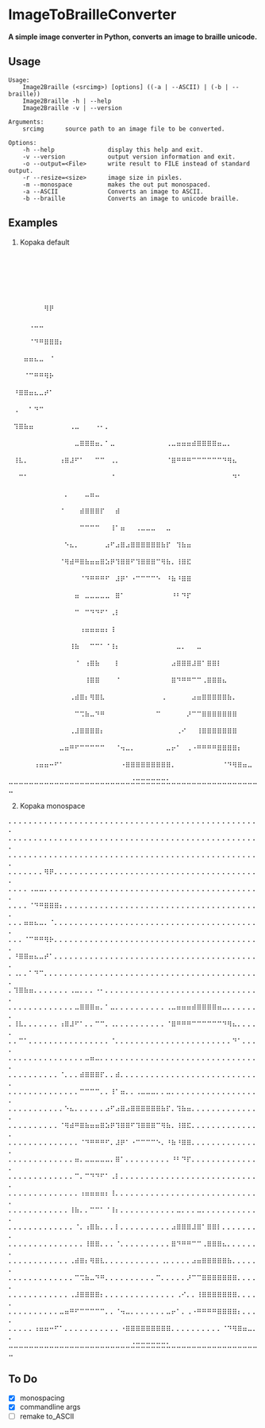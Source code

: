 # ImageToBrailleConverter

**A simple image converter in Python, converts an image to braille unicode.**

## Usage

```
Usage:
    Image2Braille (<srcimg>) [options] ((-a | --ASCII) | (-b | --braille))
    Image2Braille -h | --help
    Image2Braille -v | --version

Arguments:
    srcimg      source path to an image file to be converted.

Options:
    -h --help               display this help and exit.
    -v --version            output version information and exit.
    -o --output=<File>      write result to FILE instead of standard output.
    -r --resize=<size>      image size in pixles.
    -m --monospace          makes the out put monospaced.
    -a --ASCII              Converts an image to ASCII.
    -b --braille            Converts an image to unicode braille.
```

## Examples

1. Kopaka default

⠀⠀⠀⠀⠀⠀⠀⠀⠀⠀⠀⠀⠀⠀⠀⠀⠀⠀⠀⠀⠀⠀⠀⠀⠀⠀⠀⠀⠀⠀⠀⠀⠀⠀⠀⠀⠀⠀⠀⠀⠀⠀⠀⠀⠀⠀⠀⠀⠀⠀
⠀⠀⠀⠀⠀⠀⠀⠀⠀⠀⠀⠀⠀⠀⠀⠀⠀⠀⠀⠀⠀⠀⠀⠀⠀⠀⠀⠀⠀⠀⠀⠀⠀⠀⠀⠀⠀⠀⠀⠀⠀⠀⠀⠀⠀⠀⠀⠀⠀⠀
⠀⠀⠀⠀⠀⠀⠀⠀⠀⠀⠀⠀⠀⠀⠀⠀⠀⠀⠀⠀⠀⠀⠀⠀⠀⠀⠀⠀⠀⠀⠀⠀⠀⠀⠀⠀⠀⠀⠀⠀⠀⠀⠀⠀⠀⠀⠀⠀⠀⠀
⠀⠀⠀⠀⠀⠀⠀⠻⠟⠀⠀⠀⠀⠀⠀⠀⠀⠀⠀⠀⠀⠀⠀⠀⠀⠀⠀⠀⠀⠀⠀⠀⠀⠀⠀⠀⠀⠀⠀⠀⠀⠀⠀⠀⠀⠀⠀⠀⠀⠀
⠀⠀⠀⠀⠠⠤⠤⠀⠀⠀⠀⠀⠀⠀⠀⠀⠀⠀⠀⠀⠀⠀⠀⠀⠀⠀⠀⠀⠀⠀⠀⠀⠀⠀⠀⠀⠀⠀⠀⠀⠀⠀⠀⠀⠀⠀⠀⠀⠀⠀
⠀⠀⠀⠀⠈⠙⠛⠿⠿⠿⠆⠀⠀⠀⠀⠀⠀⠀⠀⠀⠀⠀⠀⠀⠀⠀⠀⠀⠀⠀⠀⠀⠀⠀⠀⠀⠀⠀⠀⠀⠀⠀⠀⠀⠀⠀⠀⠀⠀⠀
⠀⠀⠀⠶⠶⠦⠤⠀⠈⠀⠀⠀⠀⠀⠀⠀⠀⠀⠀⠀⠀⠀⠀⠀⠀⠀⠀⠀⠀⠀⠀⠀⠀⠀⠀⠀⠀⠀⠀⠀⠀⠀⠀⠀⠀⠀⠀⠀⠀⠀
⠀⠀⠀⠈⠉⠛⠛⠻⠗⠀⠀⠀⠀⠀⠀⠀⠀⠀⠀⠀⠀⠀⠀⠀⠀⠀⠀⠀⠀⠀⠀⠀⠀⠀⠀⠀⠀⠀⠀⠀⠀⠀⠀⠀⠀⠀⠀⠀⠀⠀
⠀⠘⠿⠿⠶⠦⠤⠞⠁⠀⠀⠀⠀⠀⠀⠀⠀⠀⠀⠀⠀⠀⠀⠀⠀⠀⠀⠀⠀⠀⠀⠀⠀⠀⠀⠀⠀⠀⠀⠀⠀⠀⠀⠀⠀⠀⠀⠀⠀⠀
⠀⠠⠀⠀⠁⠙⠉⠀⠀⠀⠀⠀⠀⠀⠀⠀⠀⠀⠀⠀⠀⠀⠀⠀⠀⠀⠀⠀⠀⠀⠀⠀⠀⠀⠀⠀⠀⠀⠀⠀⠀⠀⠀⠀⠀⠀⠀⠀⠀⠀
⠀⠹⠿⠷⠶⠀⠀⠀⠀⠀⠀⠀⠠⠤⠀⠀⠀⠐⠂⠄⠀⠀⠀⠀⠀⠀⠀⠀⠀⠀⠀⠀⠀⠀⠀⠀⠀⠀⠀⠀⠀⠀⠀⠀⠀⠀⠀⠀⠀⠀
⠀⠀⠀⠀⠀⠀⠀⠀⠀⠀⠀⠀⠀⠤⠿⠿⠿⠶⠄⠁⠤⠀⠀⠀⠀⠀⠀⠀⠀⠀⠀⠠⠤⠶⠶⠶⠾⠿⠿⠿⠿⠶⠤⠄⠀⠀⠀⠀⠀⠀
⠀⠸⠧⠄⠀⠀⠀⠀⠀⠀⠰⠿⠼⠋⠁⠀⠀⠉⠉⠀⠠⠄⠀⠀⠀⠀⠀⠀⠀⠀⠀⠈⠿⠛⠛⠛⠉⠉⠉⠉⠉⠉⠙⠻⠦⠀⠀⠀⠀⠀
⠀⠀⠉⠁⠀⠀⠀⠀⠀⠀⠀⠀⠀⠀⠀⠀⠀⠀⠀⠀⠈⠀⠀⠀⠀⠀⠀⠀⠀⠀⠀⠀⠀⠀⠀⠀⠀⠀⠀⠀⠀⠀⠀⠀⠙⠁⠀⠀⠀⠀
⠀⠀⠀⠀⠀⠀⠀⠀⠀⠀⠀⠄⠀⠀⠀⠤⠶⠤⠀⠀⠀⠀⠀⠀⠀⠀⠀⠀⠀⠀⠀⠀⠀⠀⠀⠀⠀⠀⠀⠀⠀⠀⠀⠀⠀⠀⠀⠀⠀⠀
⠀⠀⠀⠀⠀⠀⠀⠀⠀⠀⠈⠀⠀⠀⠾⠿⠿⠿⠏⠀⠀⠾⠀⠀⠀⠀⠀⠀⠀⠀⠀⠀⠀⠀⠀⠀⠀⠀⠀⠀⠀⠀⠀⠀⠀⠀⠀⠀⠀⠀
⠀⠀⠀⠀⠀⠀⠀⠀⠀⠀⠀⠀⠀⠀⠉⠉⠉⠉⠀⠀⠸⠁⠶⠀⠀⠠⠤⠤⠤⠀⠀⠤⠀⠀⠀⠀⠀⠀⠀⠀⠀⠀⠀⠀⠀⠀⠀⠀⠀⠀
⠀⠀⠀⠀⠀⠀⠀⠀⠀⠀⠀⠑⠦⠄⠀⠀⠀⠀⠀⠴⠋⠴⠿⠴⠿⠿⠿⠿⠿⠿⠷⠏⠀⠹⠷⠶⠀⠀⠀⠀⠀⠀⠀⠀⠀⠀⠀⠀⠀⠀
⠀⠀⠀⠀⠀⠀⠀⠀⠀⠀⠈⠻⠾⠛⠿⠷⠶⠶⠿⠵⠟⠹⠿⠿⠋⠹⠿⠿⠿⠉⠻⠷⠄⠸⠿⠯⠀⠀⠀⠀⠀⠀⠀⠀⠀⠀⠀⠀⠀⠀
⠀⠀⠀⠀⠀⠀⠀⠀⠀⠀⠀⠀⠀⠀⠈⠙⠛⠛⠛⠋⠀⠼⠟⠁⠐⠉⠉⠉⠉⠑⠀⠘⠷⠘⠿⠿⠀⠀⠀⠀⠀⠀⠀⠀⠀⠀⠀⠀⠀⠀
⠀⠀⠀⠀⠀⠀⠀⠀⠀⠀⠀⠀⠀⠶⠀⠤⠤⠤⠤⠤⠀⠿⠁⠀⠀⠀⠀⠀⠀⠀⠀⠀⠘⠃⠙⠏⠀⠀⠀⠀⠀⠀⠀⠀⠀⠀⠀⠀⠀⠀
⠀⠀⠀⠀⠀⠀⠀⠀⠀⠀⠀⠀⠀⠉⠀⠉⠙⠙⠋⠁⠠⠇⠀⠀⠀⠀⠀⠀⠀⠀⠀⠀⠀⠀⠀⠀⠀⠀⠀⠀⠀⠀⠀⠀⠀⠀⠀⠀⠀⠀
⠀⠀⠀⠀⠀⠀⠀⠀⠀⠀⠀⠀⠀⠀⠰⠶⠶⠶⠶⠆⠸⠀⠀⠀⠀⠀⠀⠀⠀⠀⠀⠀⠀⠀⠀⠀⠀⠀⠀⠀⠀⠀⠀⠀⠀⠀⠀⠀⠀⠀
⠀⠀⠀⠀⠀⠀⠀⠀⠀⠀⠀⠀⠸⠷⠀⠀⠉⠉⠁⠈⠸⠆⠀⠀⠀⠀⠀⠀⠀⠀⠀⠀⠀⠤⠄⠀⠀⠤⠀⠀⠀⠀⠀⠀⠀⠀⠀⠀⠀⠀
⠀⠀⠀⠀⠀⠀⠀⠀⠀⠀⠀⠀⠀⠈⠀⠰⠿⠷⠀⠀⠀⠇⠀⠀⠀⠀⠀⠀⠀⠀⠀⠀⠴⠿⠿⠿⠼⠿⠁⠿⠿⠇⠀⠀⠀⠀⠀⠀⠀⠀
⠀⠀⠀⠀⠀⠀⠀⠀⠀⠀⠀⠀⠀⠀⠀⠸⠿⠿⠀⠀⠀⠈⠀⠀⠀⠀⠀⠀⠀⠀⠀⠀⠿⠙⠛⠛⠉⠉⠠⠿⠿⠿⠦⠀⠀⠀⠀⠀⠀⠀
⠀⠀⠀⠀⠀⠀⠀⠀⠀⠀⠀⠀⠠⠾⠿⠆⠻⠿⠧⠀⠀⠀⠀⠀⠀⠀⠀⠀⠀⠀⠠⠀⠀⠀⠀⠀⠴⠶⠿⠿⠿⠿⠿⠷⠄⠀⠀⠀⠀⠀
⠀⠀⠀⠀⠀⠀⠀⠀⠀⠀⠀⠀⠀⠉⠩⠷⠤⠙⠛⠀⠀⠀⠀⠀⠀⠀⠀⠀⠀⠉⠀⠀⠀⠀⠀⠜⠉⠉⠿⠿⠿⠿⠿⠿⠿⠀⠀⠀⠀⠀
⠀⠀⠀⠀⠀⠀⠀⠀⠀⠀⠀⠀⠠⠼⠿⠿⠿⠿⠆⠀⠀⠀⠀⠀⠀⠀⠀⠀⠀⠀⠀⠀⠀⠠⠊⠀⠀⠸⠿⠿⠿⠿⠿⠿⠿⠀⠀⠀⠀⠀
⠀⠀⠀⠀⠀⠀⠀⠀⠀⠀⠤⠶⠛⠋⠉⠉⠉⠉⠉⠀⠀⠈⠲⠤⠄⠀⠀⠀⠀⠀⠀⠤⠖⠁⠀⠠⠐⠛⠛⠛⠛⠿⠿⠿⠿⠆⠀⠀⠀⠀
⠀⠀⠀⠀⠀⠰⠶⠶⠒⠋⠁⠀⠀⠀⠀⠀⠀⠀⠀⠀⠀⠀⠐⠿⠿⠿⠿⠿⠿⠿⠿⠿⠄⠀⠀⠀⠀⠀⠀⠀⠀⠀⠈⠙⠻⠿⠶⠤⠀⠀
⠤⠤⠤⠤⠤⠤⠤⠤⠤⠤⠤⠤⠤⠤⠤⠤⠤⠤⠤⠤⠤⠤⠤⠤⠬⠭⠭⠭⠭⠭⠭⠥⠤⠤⠤⠤⠤⠤⠤⠤⠤⠤⠤⠤⠤⠤⠤⠤⠤⠤


2. Kopaka monospace

⠄⠄⠄⠄⠄⠄⠄⠄⠄⠄⠄⠄⠄⠄⠄⠄⠄⠄⠄⠄⠄⠄⠄⠄⠄⠄⠄⠄⠄⠄⠄⠄⠄⠄⠄⠄⠄⠄⠄⠄⠄⠄⠄⠄⠄⠄⠄⠄⠄⠄
⠄⠄⠄⠄⠄⠄⠄⠄⠄⠄⠄⠄⠄⠄⠄⠄⠄⠄⠄⠄⠄⠄⠄⠄⠄⠄⠄⠄⠄⠄⠄⠄⠄⠄⠄⠄⠄⠄⠄⠄⠄⠄⠄⠄⠄⠄⠄⠄⠄⠄
⠄⠄⠄⠄⠄⠄⠄⠄⠄⠄⠄⠄⠄⠄⠄⠄⠄⠄⠄⠄⠄⠄⠄⠄⠄⠄⠄⠄⠄⠄⠄⠄⠄⠄⠄⠄⠄⠄⠄⠄⠄⠄⠄⠄⠄⠄⠄⠄⠄⠄
⠄⠄⠄⠄⠄⠄⠄⠻⠟⠄⠄⠄⠄⠄⠄⠄⠄⠄⠄⠄⠄⠄⠄⠄⠄⠄⠄⠄⠄⠄⠄⠄⠄⠄⠄⠄⠄⠄⠄⠄⠄⠄⠄⠄⠄⠄⠄⠄⠄⠄
⠄⠄⠄⠄⠠⠤⠤⠄⠄⠄⠄⠄⠄⠄⠄⠄⠄⠄⠄⠄⠄⠄⠄⠄⠄⠄⠄⠄⠄⠄⠄⠄⠄⠄⠄⠄⠄⠄⠄⠄⠄⠄⠄⠄⠄⠄⠄⠄⠄⠄
⠄⠄⠄⠄⠈⠙⠛⠿⠿⠿⠆⠄⠄⠄⠄⠄⠄⠄⠄⠄⠄⠄⠄⠄⠄⠄⠄⠄⠄⠄⠄⠄⠄⠄⠄⠄⠄⠄⠄⠄⠄⠄⠄⠄⠄⠄⠄⠄⠄⠄
⠄⠄⠄⠶⠶⠦⠤⠄⠈⠄⠄⠄⠄⠄⠄⠄⠄⠄⠄⠄⠄⠄⠄⠄⠄⠄⠄⠄⠄⠄⠄⠄⠄⠄⠄⠄⠄⠄⠄⠄⠄⠄⠄⠄⠄⠄⠄⠄⠄⠄
⠄⠄⠄⠈⠉⠛⠛⠻⠗⠄⠄⠄⠄⠄⠄⠄⠄⠄⠄⠄⠄⠄⠄⠄⠄⠄⠄⠄⠄⠄⠄⠄⠄⠄⠄⠄⠄⠄⠄⠄⠄⠄⠄⠄⠄⠄⠄⠄⠄⠄
⠄⠘⠿⠿⠶⠦⠤⠞⠁⠄⠄⠄⠄⠄⠄⠄⠄⠄⠄⠄⠄⠄⠄⠄⠄⠄⠄⠄⠄⠄⠄⠄⠄⠄⠄⠄⠄⠄⠄⠄⠄⠄⠄⠄⠄⠄⠄⠄⠄⠄
⠄⠠⠄⠄⠁⠙⠉⠄⠄⠄⠄⠄⠄⠄⠄⠄⠄⠄⠄⠄⠄⠄⠄⠄⠄⠄⠄⠄⠄⠄⠄⠄⠄⠄⠄⠄⠄⠄⠄⠄⠄⠄⠄⠄⠄⠄⠄⠄⠄⠄
⠄⠹⠿⠷⠶⠄⠄⠄⠄⠄⠄⠄⠠⠤⠄⠄⠄⠐⠂⠄⠄⠄⠄⠄⠄⠄⠄⠄⠄⠄⠄⠄⠄⠄⠄⠄⠄⠄⠄⠄⠄⠄⠄⠄⠄⠄⠄⠄⠄⠄
⠄⠄⠄⠄⠄⠄⠄⠄⠄⠄⠄⠄⠄⠤⠿⠿⠿⠶⠄⠁⠤⠄⠄⠄⠄⠄⠄⠄⠄⠄⠄⠠⠤⠶⠶⠶⠾⠿⠿⠿⠿⠶⠤⠄⠄⠄⠄⠄⠄⠄
⠄⠸⠧⠄⠄⠄⠄⠄⠄⠄⠰⠿⠼⠋⠁⠄⠄⠉⠉⠄⠠⠄⠄⠄⠄⠄⠄⠄⠄⠄⠄⠈⠿⠛⠛⠛⠉⠉⠉⠉⠉⠉⠙⠻⠦⠄⠄⠄⠄⠄
⠄⠄⠉⠁⠄⠄⠄⠄⠄⠄⠄⠄⠄⠄⠄⠄⠄⠄⠄⠄⠈⠄⠄⠄⠄⠄⠄⠄⠄⠄⠄⠄⠄⠄⠄⠄⠄⠄⠄⠄⠄⠄⠄⠄⠙⠁⠄⠄⠄⠄
⠄⠄⠄⠄⠄⠄⠄⠄⠄⠄⠄⠄⠄⠄⠄⠤⠶⠤⠄⠄⠄⠄⠄⠄⠄⠄⠄⠄⠄⠄⠄⠄⠄⠄⠄⠄⠄⠄⠄⠄⠄⠄⠄⠄⠄⠄⠄⠄⠄⠄
⠄⠄⠄⠄⠄⠄⠄⠄⠄⠄⠈⠄⠄⠄⠾⠿⠿⠿⠏⠄⠄⠾⠄⠄⠄⠄⠄⠄⠄⠄⠄⠄⠄⠄⠄⠄⠄⠄⠄⠄⠄⠄⠄⠄⠄⠄⠄⠄⠄⠄
⠄⠄⠄⠄⠄⠄⠄⠄⠄⠄⠄⠄⠄⠄⠉⠉⠉⠉⠄⠄⠸⠁⠶⠄⠄⠠⠤⠤⠤⠄⠄⠤⠄⠄⠄⠄⠄⠄⠄⠄⠄⠄⠄⠄⠄⠄⠄⠄⠄⠄
⠄⠄⠄⠄⠄⠄⠄⠄⠄⠄⠄⠑⠦⠄⠄⠄⠄⠄⠄⠴⠋⠴⠿⠴⠿⠿⠿⠿⠿⠿⠷⠏⠄⠹⠷⠶⠄⠄⠄⠄⠄⠄⠄⠄⠄⠄⠄⠄⠄⠄
⠄⠄⠄⠄⠄⠄⠄⠄⠄⠄⠈⠻⠾⠛⠿⠷⠶⠶⠿⠵⠟⠹⠿⠿⠋⠹⠿⠿⠿⠉⠻⠷⠄⠸⠿⠯⠄⠄⠄⠄⠄⠄⠄⠄⠄⠄⠄⠄⠄⠄
⠄⠄⠄⠄⠄⠄⠄⠄⠄⠄⠄⠄⠄⠄⠈⠙⠛⠛⠛⠋⠄⠼⠟⠁⠐⠉⠉⠉⠉⠑⠄⠘⠷⠘⠿⠿⠄⠄⠄⠄⠄⠄⠄⠄⠄⠄⠄⠄⠄⠄
⠄⠄⠄⠄⠄⠄⠄⠄⠄⠄⠄⠄⠄⠶⠄⠤⠤⠤⠤⠤⠄⠿⠁⠄⠄⠄⠄⠄⠄⠄⠄⠄⠘⠃⠙⠏⠄⠄⠄⠄⠄⠄⠄⠄⠄⠄⠄⠄⠄⠄
⠄⠄⠄⠄⠄⠄⠄⠄⠄⠄⠄⠄⠄⠉⠄⠉⠙⠙⠋⠁⠠⠇⠄⠄⠄⠄⠄⠄⠄⠄⠄⠄⠄⠄⠄⠄⠄⠄⠄⠄⠄⠄⠄⠄⠄⠄⠄⠄⠄⠄
⠄⠄⠄⠄⠄⠄⠄⠄⠄⠄⠄⠄⠄⠄⠰⠶⠶⠶⠶⠆⠸⠄⠄⠄⠄⠄⠄⠄⠄⠄⠄⠄⠄⠄⠄⠄⠄⠄⠄⠄⠄⠄⠄⠄⠄⠄⠄⠄⠄⠄
⠄⠄⠄⠄⠄⠄⠄⠄⠄⠄⠄⠄⠸⠷⠄⠄⠉⠉⠁⠈⠸⠆⠄⠄⠄⠄⠄⠄⠄⠄⠄⠄⠄⠤⠄⠄⠄⠤⠄⠄⠄⠄⠄⠄⠄⠄⠄⠄⠄⠄
⠄⠄⠄⠄⠄⠄⠄⠄⠄⠄⠄⠄⠄⠈⠄⠰⠿⠷⠄⠄⠄⠇⠄⠄⠄⠄⠄⠄⠄⠄⠄⠄⠴⠿⠿⠿⠼⠿⠁⠿⠿⠇⠄⠄⠄⠄⠄⠄⠄⠄
⠄⠄⠄⠄⠄⠄⠄⠄⠄⠄⠄⠄⠄⠄⠄⠸⠿⠿⠄⠄⠄⠈⠄⠄⠄⠄⠄⠄⠄⠄⠄⠄⠿⠙⠛⠛⠉⠉⠠⠿⠿⠿⠦⠄⠄⠄⠄⠄⠄⠄
⠄⠄⠄⠄⠄⠄⠄⠄⠄⠄⠄⠄⠠⠾⠿⠆⠻⠿⠧⠄⠄⠄⠄⠄⠄⠄⠄⠄⠄⠄⠠⠄⠄⠄⠄⠄⠴⠶⠿⠿⠿⠿⠿⠷⠄⠄⠄⠄⠄⠄
⠄⠄⠄⠄⠄⠄⠄⠄⠄⠄⠄⠄⠄⠉⠩⠷⠤⠙⠛⠄⠄⠄⠄⠄⠄⠄⠄⠄⠄⠉⠄⠄⠄⠄⠄⠜⠉⠉⠿⠿⠿⠿⠿⠿⠿⠄⠄⠄⠄⠄
⠄⠄⠄⠄⠄⠄⠄⠄⠄⠄⠄⠄⠠⠼⠿⠿⠿⠿⠆⠄⠄⠄⠄⠄⠄⠄⠄⠄⠄⠄⠄⠄⠄⠠⠊⠄⠄⠸⠿⠿⠿⠿⠿⠿⠿⠄⠄⠄⠄⠄
⠄⠄⠄⠄⠄⠄⠄⠄⠄⠄⠤⠶⠛⠋⠉⠉⠉⠉⠉⠄⠄⠈⠲⠤⠄⠄⠄⠄⠄⠄⠄⠤⠖⠁⠄⠠⠐⠛⠛⠛⠛⠿⠿⠿⠿⠆⠄⠄⠄⠄
⠄⠄⠄⠄⠄⠰⠶⠶⠒⠋⠁⠄⠄⠄⠄⠄⠄⠄⠄⠄⠄⠄⠐⠿⠿⠿⠿⠿⠿⠿⠿⠿⠄⠄⠄⠄⠄⠄⠄⠄⠄⠄⠈⠙⠻⠿⠶⠤⠄⠄
⠤⠤⠤⠤⠤⠤⠤⠤⠤⠤⠤⠤⠤⠤⠤⠤⠤⠤⠤⠤⠤⠤⠤⠤⠬⠭⠭⠭⠭⠭⠭⠥⠤⠤⠤⠤⠤⠤⠤⠤⠤⠤⠤⠤⠤⠤⠤⠤⠤⠤


## To Do

- [x] monospacing
- [x] commandline args
- [ ] remake to_ASCII
